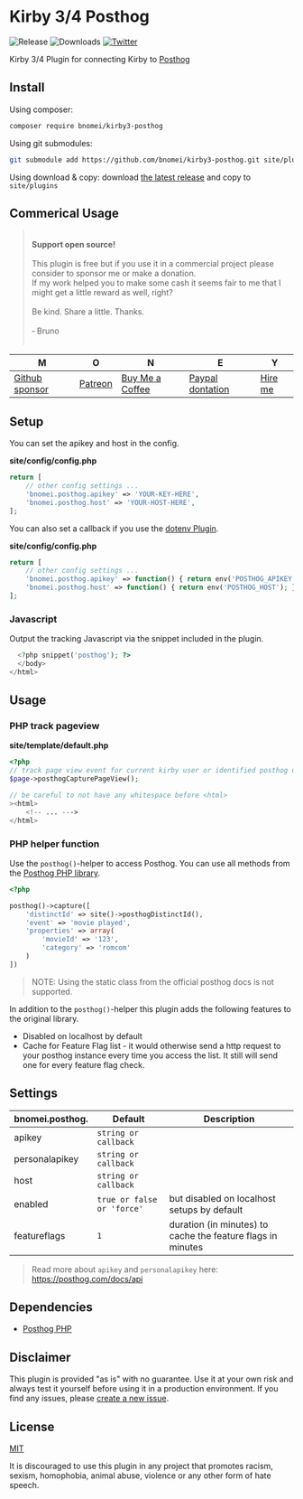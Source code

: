 # Kirby 3/4 Posthog

![Release](https://flat.badgen.net/packagist/v/bnomei/kirby3-posthog?color=ae81ff)
![Downloads](https://flat.badgen.net/packagist/dt/bnomei/kirby3-posthog?color=272822)
[![Twitter](https://flat.badgen.net/badge/twitter/bnomei?color=66d9ef)](https://twitter.com/bnomei)

Kirby 3/4 Plugin for connecting Kirby to [Posthog](https://posthog.com/)

## Install

Using composer:

```bash
composer require bnomei/kirby3-posthog
```

Using git submodules:

```bash
git submodule add https://github.com/bnomei/kirby3-posthog.git site/plugins/kirby3-posthog
```

Using download & copy: download [the latest release](https://github.com/bnomei/kirby3-posthog/releases) and copy to `site/plugins`

## Commerical Usage

> <br>
> <b>Support open source!</b><br><br>
> This plugin is free but if you use it in a commercial project please consider to sponsor me or make a donation.<br>
> If my work helped you to make some cash it seems fair to me that I might get a little reward as well, right?<br><br>
> Be kind. Share a little. Thanks.<br><br>
> &dash; Bruno<br>
> &nbsp;

| M | O | N | E | Y |
|---|----|---|---|---|
| [Github sponsor](https://github.com/sponsors/bnomei) | [Patreon](https://patreon.com/bnomei) | [Buy Me a Coffee](https://buymeacoff.ee/bnomei) | [Paypal dontation](https://www.paypal.me/bnomei/15) | [Hire me](mailto:b@bnomei.com?subject=Kirby) |

## Setup

You can set the apikey and host in the config.

**site/config/config.php**
```php
return [
    // other config settings ...
    'bnomei.posthog.apikey' => 'YOUR-KEY-HERE',
    'bnomei.posthog.host' => 'YOUR-HOST-HERE',
];
```

You can also set a callback if you use the [dotenv Plugin](https://github.com/bnomei/kirby3-dotenv).

**site/config/config.php**
```php
return [
    // other config settings ...
    'bnomei.posthog.apikey' => function() { return env('POSTHOG_APIKEY'); },
    'bnomei.posthog.host' => function() { return env('POSTHOG_HOST'); },
];
```

### Javascript

Output the tracking Javascript via the snippet included in the plugin.

```php
  <?php snippet('posthog'); ?>
  </body>
</html>
```

## Usage

### PHP track pageview

**site/template/default.php**
```php
<?php
// track page view event for current kirby user or identified posthog user
$page->posthogCapturePageView();

// be careful to not have any whitespace before <html>
><html>
    <!-- ... --->
</html>
```

### PHP helper function

Use the `posthog()`-helper to access Posthog. You can use all methods from the [Posthog PHP library](https://github.com/PostHog/posthog-php).

```php
<?php

posthog()->capture([
    'distinctId' => site()->posthogDistinctId(),
    'event' => 'movie played',
    'properties' => array(
        'movieId' => '123',
        'category' => 'romcom'
    )
])
```

> NOTE: Using the static class from the official posthog docs is not supported.

In addition to the `posthog()`-helper this plugin adds the following features to the original library.

- Disabled on localhost by default
- Cache for Feature Flag list - it would otherwise send a http request to your posthog instance every time you access the list. It still will send one for every feature flag check.

## Settings

| bnomei.posthog. | Default                   | Description                                                 |
|-----------------|---------------------------|-------------------------------------------------------------|
| apikey          | `string or callback`      |                                                             |
| personalapikey  | `string or callback`      |                                                             |
| host            | `string or callback`      |                                                             |
| enabled         | `true or false or 'force'` | but disabled on localhost setups by default                 |
| featureflags    | `1`                       | duration (in minutes) to cache the feature flags in minutes |

> Read more about `apikey` and `personalapikey` here: https://posthog.com/docs/api

## Dependencies

- [Posthog PHP](https://github.com/PostHog/posthog-php)

## Disclaimer

This plugin is provided "as is" with no guarantee. Use it at your own risk and always test it yourself before using it in a production environment. If you find any issues, please [create a new issue](https://github.com/bnomei/kirby3-posthog/issues/new).

## License

[MIT](https://opensource.org/licenses/MIT)

It is discouraged to use this plugin in any project that promotes racism, sexism, homophobia, animal abuse, violence or any other form of hate speech.


